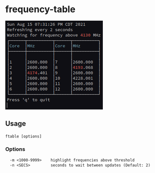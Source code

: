 # frequency-table

![ftable](/ftable.png)

## Usage
`ftable [options]`

### Options
```
  -m <1000-9999>	highlight frequencies above threshold
  -n <SECS>			seconds to wait between updates (Default: 2)
```
